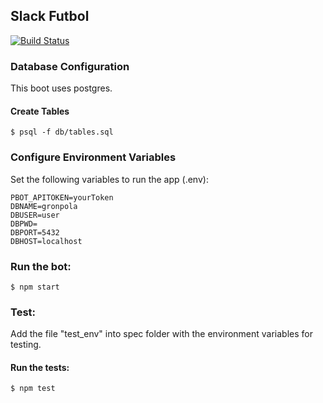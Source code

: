 ## Slack Futbol

[![Build Status](https://travis-ci.org/pola88/slack_futbol.svg)](https://travis-ci.org/pola88/slack_futbol)

### Database Configuration

This boot uses postgres.

#### Create Tables

    $ psql -f db/tables.sql

### Configure Environment Variables

Set the following variables to run the app (.env):

```
PBOT_APITOKEN=yourToken
DBNAME=gronpola
DBUSER=user
DBPWD=
DBPORT=5432
DBHOST=localhost
```

### Run the bot:

    $ npm start

### Test:

Add the file "test_env" into spec folder with the environment variables for testing.

#### Run the tests:

    $ npm test
